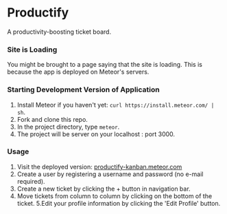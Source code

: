 # Productify
A productivity-boosting ticket board.

### Site is Loading
You might be brought to a page saying that the site is loading.  This is because the app is deployed on Meteor's servers.

### Starting Development Version of Application
1. Install Meteor if you haven't yet: `curl https://install.meteor.com/ | sh`.
2. Fork and clone this repo.
3. In the project directory, type `meteor`.
4. The project will be server on your localhost : port 3000.

### Usage
1. Visit the deployed version: [productify-kanban.meteor.com](productify-kanban.meteor.com)
2. Create a user by registering a username and password (no e-mail required).
3. Create a new ticket by clicking the + button in navigation bar.
4. Move tickets from column to column by clicking on the bottom of the ticket.
5.Edit your profile information by clicking the 'Edit Profile' button.
